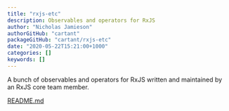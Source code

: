 ```yaml
---
title: "rxjs-etc"
description: Observables and operators for RxJS
author: "Nicholas Jamieson"
authorGitHub: "cartant"
packageGitHub: "cartant/rxjs-etc"
date: "2020-05-22T15:21:00+1000"
categories: []
keywords: []
---
```


A bunch of observables and operators for RxJS written and maintained by an RxJS core team member.

[README.md](https://github.com/cartant/rxjs-etc/blob/master/README.md)
